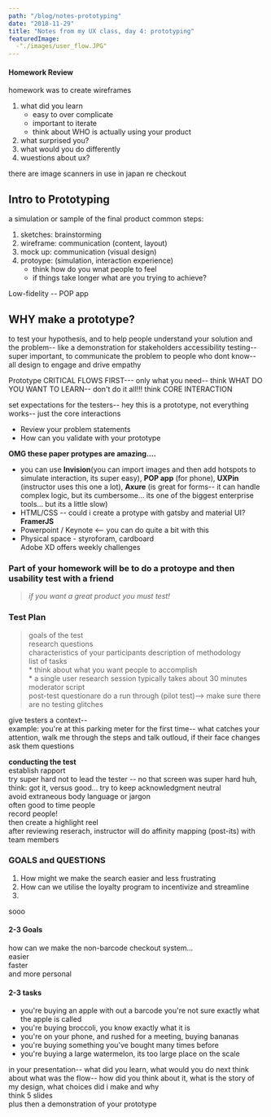 ```yaml
---
path: "/blog/notes-prototyping"
date: "2018-11-29"
title: "Notes from my UX class, day 4: prototyping"
featuredImage:
  -"./images/user_flow.JPG"
---
```


#### Homework Review
homework was to create wireframes 
1. what did you learn  
    *  easy to over complicate
    * important to iterate
    * think about WHO is actually using your product
2. what surprised you?
3. what would you do differently
4. wuestions about ux?  

there are image scanners in use in japan re checkout

## Intro to Prototyping
a simulation or sample of the final product
common steps: 
  1. sketches: brainstorming
  2. wireframe: communication (content, layout)
  3. mock up: communication (visual design)
  4. protoype: (simulation, interaction experience)
      * think how do you wnat people to feel
      * if things take longer what are you trying to achieve?      

Low-fidelity -- POP app

## WHY make a prototype?
to test your hypothesis, and to help people understand your solution and the problem-- like a demonstration for stakeholders
accessibility testing-- super important, to communicate the problem to people who dont know--
all design to engage and drive empathy

Prototype CRITICAL FLOWS FIRST--- only what you need--
think WHAT DO YOU WANT TO LEARN-- don't do it all!!!
think CORE INTERACTION

set expectations for the testers-- hey this is a prototype, not everything works-- just the core interactions
* Review your problem statements
* How can you validate with your prototype  

__OMG these paper protypes are amazing....__  
* you can use __Invision__(you can import images and then add hotspots to simulate interaction, its super easy), __POP app__ (for phone), __UXPin__ (instructor uses this one a lot), __Axure__ (is great for forms-- it can handle complex logic, but its cumbersome... its one of the biggest enterprise tools... but its a little slow) 
* HTML/CSS -- could i create a protype with gatsby and material UI? __FramerJS__
* Powerpoint / Keynote <-- you can do quite a bit with this  
* Physical space - styroforam, cardboard  
Adobe XD offers weekly challenges

### Part of your homework will be to do a protoype and then usability test with a friend  
>_if you want a great product you must test!_  

### Test Plan
> goals of the test  
> research questions  
> characteristics of your participants
> description of methodology  
> list of tasks  
    * think about what you want people to accomplish  
    * a single user research session typically takes about 30 minutes  
>moderator script  
>post-test questionare
> do a run through (pilot test)--> make sure there are no testing glitches

give testers a context--   
example: you're at this parking meter for the first time-- what catches your attention, walk me through the steps and talk outloud, if their face changes ask them questions

__conducting the test__  
establish rapport  
try super hard not to lead the tester -- no that screen was super hard huh, think: got it, versus good... try to keep acknowledgment neutral  
avoid extraneous body language or jargon  
often good to time people  
record people!  
then create a highlight reel   
after reviewing reserach, instructor will do affinity mapping (post-its) with team members  

### GOALS and QUESTIONS
1.  How might we make the search easier and less frustrating
2. How can we utilise the loyalty program to incentivize and streamline
3. 

sooo
#### 2-3 Goals
how can we make the non-barcode checkout system...  
easier  
faster  
and more personal  
#### 2-3 tasks
* you're buying an apple with out a barcode
you're not sure exactly what the apple is called
* you're buying broccoli, you know exactly what it is
* you're on your phone, and rushed for a meeting, buying bananas
* you're buying something you've bought many times before
* you're buying a large watermelon, its too large place on the scale

in your presentation-- what did you learn, what would you do next
think about what was the flow-- how did you think about it, what is the story of my design, what choices did i make and why  
think 5 slides  
plus then a demonstration of your prototype






